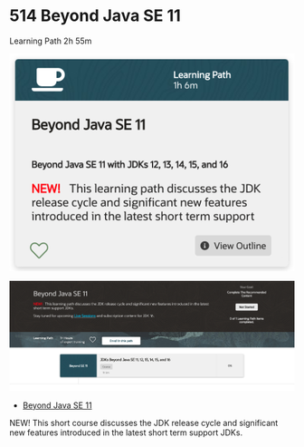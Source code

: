 # 514 Beyond Java SE 11

Learning Path 2h 55m

![portada](514-Beyond-Java-SE-11/images/514-portada.png)

![512-01](514-Beyond-Java-SE-11/images/514-01.png)

* [Beyond Java SE 11](514-Beyond-Java-SE-11/Beyond-Java-SE-11.md)

NEW! This short course discusses the JDK release cycle and significant new features introduced in the latest short term support JDKs.
